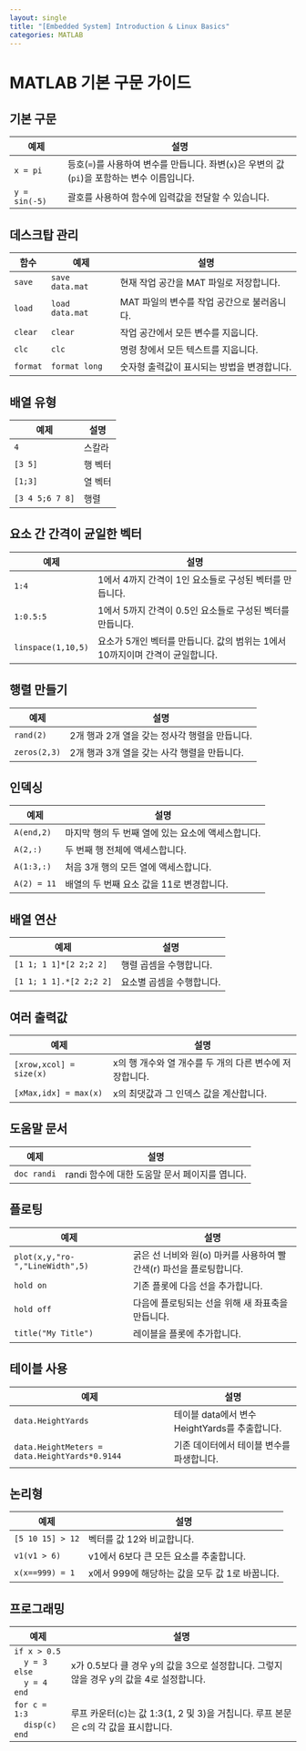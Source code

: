 ```yaml
---
layout: single
title: "[Embedded System] Introduction & Linux Basics"
categories: MATLAB
---
```

# MATLAB 기본 구문 가이드

## 기본 구문

| 예제            | 설명                                                           |
| ------------- | ------------------------------------------------------------ |
| `x = pi`      | 등호(`=`)를 사용하여 변수를 만듭니다. 좌변(`x`)은 우변의 값(`pi`)을 포함하는 변수 이름입니다. |
| `y = sin(-5)` | 괄호를 사용하여 함수에 입력값을 전달할 수 있습니다.                                |

## 데스크탑 관리

| 함수       | 예제              | 설명                         |
| -------- | --------------- | -------------------------- |
| `save`   | `save data.mat` | 현재 작업 공간을 MAT 파일로 저장합니다.   |
| `load`   | `load data.mat` | MAT 파일의 변수를 작업 공간으로 불러옵니다. |
| `clear`  | `clear`         | 작업 공간에서 모든 변수를 지웁니다.       |
| `clc`    | `clc`           | 명령 창에서 모든 텍스트를 지웁니다.       |
| `format` | `format long`   | 숫자형 출력값이 표시되는 방법을 변경합니다.   |

## 배열 유형

| 예제              | 설명   |
| --------------- | ---- |
| `4`             | 스칼라  |
| `[3 5]`         | 행 벡터 |
| `[1;3]`         | 열 벡터 |
| `[3 4 5;6 7 8]` | 행렬   |

## 요소 간 간격이 균일한 벡터

| 예제                 | 설명                                             |
| ------------------ | ---------------------------------------------- |
| `1:4`              | 1에서 4까지 간격이 1인 요소들로 구성된 벡터를 만듭니다. |
| `1:0.5:5`          | 1에서 5까지 간격이 0.5인 요소들로 구성된 벡터를 만듭니다. |
| `linspace(1,10,5)` | 요소가 5개인 벡터를 만듭니다. 값의 범위는 1에서 10까지이며 간격이 균일합니다. |

## 행렬 만들기

| 예제           | 설명                           |
| ------------ | ---------------------------- |
| `rand(2)`     | 2개 행과 2개 열을 갖는 정사각 행렬을 만듭니다. |
| `zeros(2,3)`  | 2개 행과 3개 열을 갖는 사각 행렬을 만듭니다.  |

## 인덱싱

| 예제          | 설명                            |
| ----------- | ----------------------------- |
| `A(end,2)`  | 마지막 행의 두 번째 열에 있는 요소에 액세스합니다. |
| `A(2,:)`    | 두 번째 행 전체에 액세스합니다.            |
| `A(1:3,:)`  | 처음 3개 행의 모든 열에 액세스합니다. |
| `A(2) = 11` | 배열의 두 번째 요소 값을 11로 변경합니다. |

## 배열 연산

| 예제                      | 설명             |
| ----------------------- | -------------- |
| `[1 1; 1 1]*[2 2;2 2]`  | 행렬 곱셈을 수행합니다.  |
| `[1 1; 1 1].*[2 2;2 2]` | 요소별 곱셈을 수행합니다. |

## 여러 출력값

| 예제                  | 설명                                                     |
| ------------------- | ------------------------------------------------ |
| `[xrow,xcol] = size(x)` | x의 행 개수와 열 개수를 두 개의 다른 변수에 저장합니다.            |
| `[xMax,idx] = max(x)`   | x의 최댓값과 그 인덱스 값을 계산합니다.                     |

## 도움말 문서

| 예제          | 설명                            |
| ----------- | ----------------------------- |
| `doc randi` | randi 함수에 대한 도움말 문서 페이지를 엽니다. |

## 플로팅

| 예제                              | 설명                                                         |
| ------------------------------- | ------------------------------------------------------ |
| `plot(x,y,"ro-","LineWidth",5)` | 굵은 선 너비와 원(o) 마커를 사용하여 빨간색(r) 파선을 플로팅합니다.      |
| `hold on`                       | 기존 플롯에 다음 선을 추가합니다.                                 |
| `hold off`                      | 다음에 플로팅되는 선을 위해 새 좌표축을 만듭니다.                 |
| `title("My Title")`             | 레이블을 플롯에 추가합니다.                                |

## 테이블 사용

| 예제                                            | 설명                              |
| --------------------------------------------- | ------------------------------- |
| `data.HeightYards`                            | 테이블 data에서 변수 HeightYards를 추출합니다. |
| `data.HeightMeters = data.HeightYards*0.9144` | 기존 데이터에서 테이블 변수를 파생합니다.         |

## 논리형

| 예제               | 설명                             |
| ---------------- | ------------------------------ |
| `[5 10 15] > 12` | 벡터를 값 12와 비교합니다.               |
| `v1(v1 > 6)`     | v1에서 6보다 큰 모든 요소를 추출합니다.            |
| `x(x==999) = 1`  | x에서 999에 해당하는 값을 모두 값 1로 바꿉니다.     |

## 프로그래밍

| 예제                                        | 설명                                                     |
| ----------------------------------------- | ------------------------------------------------------ |
| `if x > 0.5`<br>&nbsp;&nbsp;&nbsp;&nbsp;`y = 3`<br>`else`<br>&nbsp;&nbsp;&nbsp;&nbsp;`y = 4`<br>`end` | x가 0.5보다 클 경우 y의 값을 3으로 설정합니다. 그렇지 않을 경우 y의 값을 4로 설정합니다. |
| `for c = 1:3`<br>&nbsp;&nbsp;&nbsp;&nbsp;`disp(c)`<br>`end` | 루프 카운터(c)는 값 1:3(1, 2 및 3)을 거칩니다. 루프 본문은 c의 각 값을 표시합니다.  |